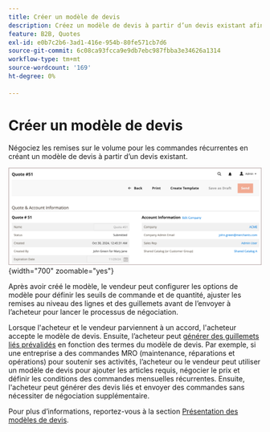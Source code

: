```yaml
---
title: Créer un modèle de devis
description: Créez un modèle de devis à partir d’un devis existant afin de rationaliser la négociation des devis pour les commandes récurrentes.=
feature: B2B, Quotes
exl-id: e0b7c2b6-3ad1-416e-954b-80fe571cb7d6
source-git-commit: 6c08ca93fcca9e9db7ebc987fbba3e34626a1314
workflow-type: tm+mt
source-wordcount: '169'
ht-degree: 0%

---
```


# Créer un modèle de devis

<!--This topic is linked to from the Commerce Admin quote templates page. If the URL to this topic changes, make sure to add a redirect to prevent the Admin link from returning a 404 error.-->

Négociez les remises sur le volume pour les commandes récurrentes en créant un modèle de devis à partir d’un devis existant.

![Créer un modèle de devis à partir de l’administrateur](./assets/quote-template-create-from-admin.png){width="700" zoomable="yes"}

Après avoir créé le modèle, le vendeur peut configurer les options de modèle pour définir les seuils de commande et de quantité, ajuster les remises au niveau des lignes et des guillemets avant de l’envoyer à l’acheteur pour lancer le processus de négociation.

Lorsque l&#39;acheteur et le vendeur parviennent à un accord, l&#39;acheteur accepte le modèle de devis. Ensuite, l’acheteur peut [générer des guillemets liés prévalidés](account-dashboard-my-quote-templates.md) en fonction des termes du modèle de devis. Par exemple, si une entreprise a des commandes MRO (maintenance, réparations et opérations) pour soutenir ses activités, l’acheteur ou le vendeur peut utiliser un modèle de devis pour ajouter les articles requis, négocier le prix et définir les conditions des commandes mensuelles récurrentes. Ensuite, l&#39;acheteur peut générer des devis liés et envoyer des commandes sans nécessiter de négociation supplémentaire.

Pour plus d’informations, reportez-vous à la section [Présentation des modèles de devis](quote-templates-overview.md).
